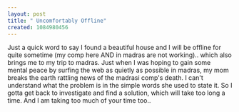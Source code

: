 ```yaml
--- 
layout: post
title: " Uncomfortably Offline"
created: 1084980456
---
```

Just a quick word to say I found a beautiful house and I will be offline for quite sometime (my comp here AND in madras are not working).. which also brings me to my trip to madras. Just when I was hoping to gain some mental peace by surfing the web as quietly as possible in madras, my mom breaks the earth rattling news of the madrasi comp's death. I can't understand what the problem is in the simple words she used to state it. So I gotta get back to investigate and find a solution, which will take too long a time. And I am taking too much of your time too..
